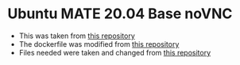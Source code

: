 # Ubuntu MATE 20.04 Base noVNC

* This was taken from [this repository](https://github.com/sharkymark/v2-templates)
* The dockerfile was modified from [this repository](https://github.com/sharkymark/dockerfiles/blob/main/tiger-vnc/Dockerfile)
* Files needed were taken and changed from [this repository](https://github.com/sharkymark/dockerfiles/tree/main/tiger-vnc)